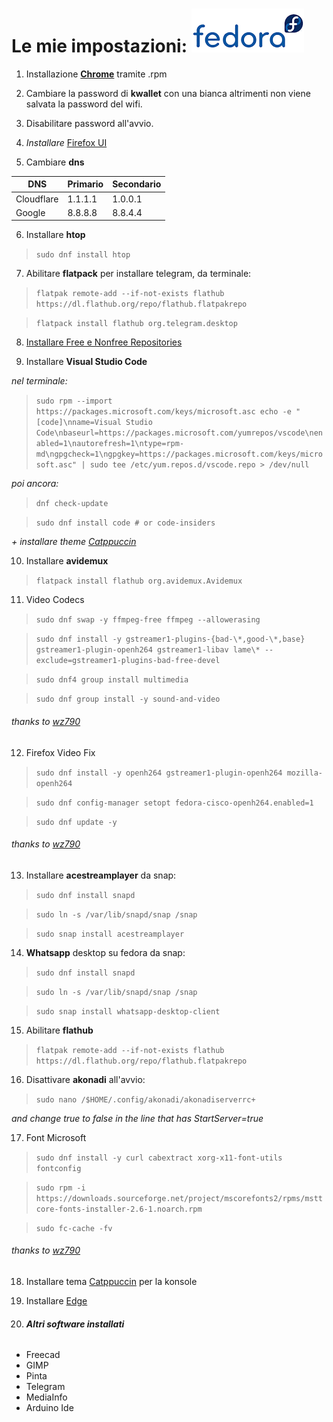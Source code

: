 # Le mie impostazioni: ![alt text](https://github.com/miko6/appunti-di-fedora/blob/main/immagini/logof2.png "logo")

1. Installazione **[Chrome](https://www.google.com/chrome/?platform=linux)** tramite .rpm

2. Cambiare la password di **kwallet** con una bianca altrimenti non viene salvata la password del wifi.

3. Disabilitare password all'avvio.

4. *Installare*  [Firefox UI](https://github.com/black7375/Firefox-UI-Fix)

5. Cambiare **dns**

| DNS        | Primario | Secondario |
| ---------- | -------- | ---------- |
| Cloudflare | 1.1.1.1  | 1.0.0.1    |
| Google     | 8.8.8.8  | 8.8.4.4    |

6. Installare **htop**

>`sudo dnf install htop`

7. Abilitare **flatpack** per installare telegram, da terminale:
   
>`flatpak remote-add --if-not-exists flathub https://dl.flathub.org/repo/flathub.flatpakrepo`

>`flatpack install flathub org.telegram.desktop`

8. [Installare Free e Nonfree Repositories](https://rpmfusion.org/Configuration/)

9. Installare **Visual Studio Code**
   
*nel terminale:*

>`sudo rpm --import https://packages.microsoft.com/keys/microsoft.asc
echo -e "[code]\nname=Visual Studio Code\nbaseurl=https://packages.microsoft.com/yumrepos/vscode\nenabled=1\nautorefresh=1\ntype=rpm-md\ngpgcheck=1\ngpgkey=https://packages.microsoft.com/keys/microsoft.asc" | sudo tee /etc/yum.repos.d/vscode.repo > /dev/null`

*poi ancora:*

>`dnf check-update`

>`sudo dnf install code # or code-insiders`

*+ installare theme [Catppuccin](https://marketplace.visualstudio.com/items?itemName=Catppuccin.catppuccin-vsc)*

10. Installare **avidemux**
 
>`flatpack install flathub org.avidemux.Avidemux`

11. Video Codecs
    
>`sudo dnf swap -y ffmpeg-free ffmpeg --allowerasing`

>`sudo dnf install -y gstreamer1-plugins-{bad-\*,good-\*,base} gstreamer1-plugin-openh264 gstreamer1-libav lame\* --exclude=gstreamer1-plugins-bad-free-devel`

>`sudo dnf4 group install multimedia`

>`sudo dnf group install -y sound-and-video`

###### thanks to [wz790](https://github.com/wz790/Fedora-Noble-Setup?tab=readme-ov-file#flathub-setup)

12. Firefox Video Fix
    
>`sudo dnf install -y openh264 gstreamer1-plugin-openh264 mozilla-openh264`

>`sudo dnf config-manager setopt fedora-cisco-openh264.enabled=1`

>`sudo dnf update -y`

###### thanks to [wz790](https://github.com/wz790/Fedora-Noble-Setup?tab=readme-ov-file#flathub-setup)

13. Installare **acestreamplayer** da snap:
    
>`sudo dnf install snapd`

>`sudo ln -s /var/lib/snapd/snap /snap`

>`sudo snap install acestreamplayer`

14. **Whatsapp** desktop su fedora da snap:

>`sudo dnf install snapd`

>`sudo ln -s /var/lib/snapd/snap /snap`

>`sudo snap install whatsapp-desktop-client`

15. Abilitare **flathub**
    
>`flatpak remote-add --if-not-exists flathub https://dl.flathub.org/repo/flathub.flatpakrepo`

16. Disattivare **akonadi** all'avvio:
    
>`sudo nano /$HOME/.config/akonadi/akonadiserverrc+`

*and change true to false in the line that has StartServer=true*

17. Font Microsoft

>`sudo dnf install -y curl cabextract xorg-x11-font-utils fontconfig`

>`sudo rpm -i https://downloads.sourceforge.net/project/mscorefonts2/rpms/msttcore-fonts-installer-2.6-1.noarch.rpm`

>`sudo fc-cache -fv`

###### thanks to [wz790](https://github.com/wz790/Fedora-Noble-Setup?tab=readme-ov-file#flathub-setup)

18. Installare tema [Catppuccin](https://github.com/catppuccin/konsole) per la konsole

19. Installare [Edge](https://packages.microsoft.com/yumrepos/edge/Packages/m/)

20. ###### **Altri software installati**

* Freecad
* GIMP
* Pinta
* Telegram
* MediaInfo
* Arduino Ide